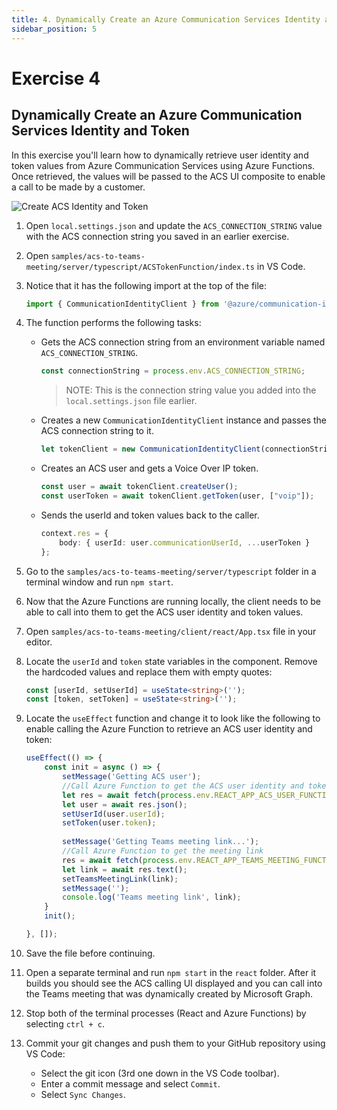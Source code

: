 ```yaml
---
title: 4. Dynamically Create an Azure Communication Services Identity and Token
sidebar_position: 5
---
```


# Exercise 4

## Dynamically Create an Azure Communication Services Identity and Token

In this exercise you'll learn how to dynamically retrieve user identity and token values from Azure Communication Services using Azure Functions. Once retrieved, the values will be passed to the ACS UI composite to enable a call to be made by a customer.

![Create ACS Identity and Token](/img/acs-to-teams/4-acs-identity-token.png "Create ACS Identity and Token")

1. Open `local.settings.json` and update the `ACS_CONNECTION_STRING` value with the ACS connection string you saved in an earlier exercise.

1. Open `samples/acs-to-teams-meeting/server/typescript/ACSTokenFunction/index.ts` in VS Code. 

1. Notice that it has the following import at the top of the file:

    ```typescript
    import { CommunicationIdentityClient } from '@azure/communication-identity';

    ```

1. The function performs the following tasks:
    - Gets the ACS connection string from an environment variable named `ACS_CONNECTION_STRING`.

        ```typescript
        const connectionString = process.env.ACS_CONNECTION_STRING;
        ```

        > NOTE: This is the connection string value you added into the `local.settings.json` file earlier.
    
    - Creates a new `CommunicationIdentityClient` instance and passes the ACS connection string to it.

        ```typescript
        let tokenClient = new CommunicationIdentityClient(connectionString);
        ```

    - Creates an ACS user and gets a Voice Over IP token.

        ```typescript
        const user = await tokenClient.createUser();
        const userToken = await tokenClient.getToken(user, ["voip"]);
        ```

    - Sends the userId and token values back to the caller.

        ```typescript
        context.res = {
            body: { userId: user.communicationUserId, ...userToken }
        };
        ```

1. Go to the `samples/acs-to-teams-meeting/server/typescript` folder in a terminal window and run `npm start`.

1. Now that the Azure Functions are running locally, the client needs to be able to call into them to get the ACS user identity and token values.

1. Open `samples/acs-to-teams-meeting/client/react/App.tsx` file in your editor.

1. Locate the `userId` and `token` state variables in the component. Remove the hardcoded values and replace them with empty quotes:

    ```typescript
    const [userId, setUserId] = useState<string>('');
    const [token, setToken] = useState<string>('');
    ```

1.  Locate the `useEffect` function and change it to look like the following to enable calling the Azure Function to retrieve an ACS user identity and token: 

    ```typescript
    useEffect(() => {
        const init = async () => {
            setMessage('Getting ACS user');
            //Call Azure Function to get the ACS user identity and token
            let res = await fetch(process.env.REACT_APP_ACS_USER_FUNCTION as string);
            let user = await res.json();
            setUserId(user.userId);
            setToken(user.token);
            
            setMessage('Getting Teams meeting link...');
            //Call Azure Function to get the meeting link
            res = await fetch(process.env.REACT_APP_TEAMS_MEETING_FUNCTION as string);
            let link = await res.text();
            setTeamsMeetingLink(link);
            setMessage('');
            console.log('Teams meeting link', link);
        }
        init();

    }, []);
    ```

1. Save the file before continuing.

1. Open a separate terminal and run `npm start` in the `react` folder. After it builds you should see the ACS calling UI displayed and you can call into the Teams meeting that was dynamically created by Microsoft Graph.

1. Stop both of the terminal processes (React and Azure Functions) by selecting `ctrl + c`.

1. Commit your git changes and push them to your GitHub repository using VS Code:
    - Select the git icon (3rd one down in the VS Code toolbar).
    - Enter a commit message and select `Commit`.
    - Select `Sync Changes`.